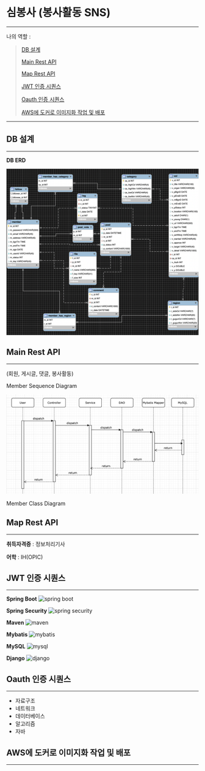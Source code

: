 # 심봉사 (봉사활동  SNS)

-------------------     ----------------------------
나의 역할 :

> [DB 설계](#DB-설계)
>
> [Main Rest API](#Main-Rest-API)
>
> [Map Rest API](#Map-Rest-API)
>
> [JWT 인증 시퀀스](#JWT-인증-시퀀스)
>
> [Oauth 인증 시퀀스](#Oauth-인증-시퀀스)
>
> [AWS에 도커로 이미지화 작업 및 배포](#AWS에-도커로-이미지화-작업-및-배포)

-------------------     ----------------------------

## DB 설계
---------

**DB ERD** 

![DB_ERD](https://github.com/pjh8827/Portfolio/blob/master/Simbongsa/readme_img/ERD.png?raw=true)



## Main Rest API
---------

(회원, 게시글, 댓글, 봉사활동)

Member Sequence Diagram

![Sequence Diagram](https://github.com/pjh8827/Portfolio/blob/master/Simbongsa/readme_img/Main%20Rest%20API.png?raw=true)

Member Class Diagram




## Map Rest API
----------

**취득자격증** : 정보처리기사

**어학** : IH(OPIC) 



## JWT 인증 시퀀스
--------------------

**Spring Boot** ![spring boot](https://img.shields.io/badge/spring_boot-2.2.4-Green?logo=spring )

**Spring Security** ![spring security](https://img.shields.io/badge/spring_security-2.2.4-Green?logo=spring )

**Maven** ![maven](https://img.shields.io/badge/maven-4.0.0-red?logo=apache )

**Mybatis** ![mybatis](https://img.shields.io/badge/mabatis-2.1.1-black ) 

**MySQL** ![mysql](https://img.shields.io/badge/mysql-8.0.19-blue?logo=mysql)

**Django** ![django](https://img.shields.io/badge/django-2.2.7-yellow?logo=django)

[ref]: https://github.com/pjh8827/Portfolio/tree/master/Simbongsa/back_end



## Oauth 인증 시퀀스
----------------------------------------

* 자료구조
* 네트워크
* 데이터베이스
* 알고리즘
* 자바

## AWS에 도커로 이미지화 작업 및 배포
----------------------------------------
